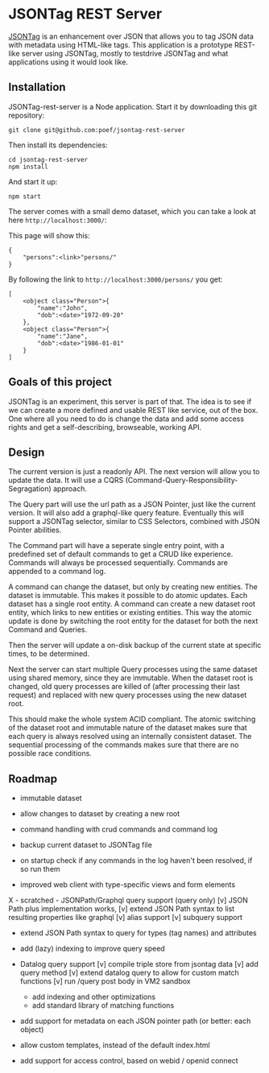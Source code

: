 # JSONTag REST Server

[JSONTag](https://github.com/poef/jsontag) is an enhancement over JSON that allows you to tag JSON data with metadata using HTML-like tags. This application is a prototype REST-like server using JSONTag, mostly to testdrive JSONTag and what applications using it would look like.

## Installation

JSONTag-rest-server is a Node application. Start it by downloading this git repository:

```shell
git clone git@github.com:poef/jsontag-rest-server
```

Then install its dependencies:

```shell
cd jsontag-rest-server
npm install
```

And start it up:

```shell
npm start 
```

The server comes with a small demo dataset, which you can take a look at here `http://localhost:3000/`:

This page will show this:

```
{
    "persons":<link>"persons/"
}
```

By following the link to `http://localhost:3000/persons/` you get:

```
[
    <object class="Person">{
        "name":"John",
        "dob":<date>"1972-09-20"
    },
    <object class="Person">{
        "name":"Jane",
        "dob":<date>"1986-01-01"
    }
]
```

## Goals of this project

JSONTag is an experiment, this server is part of that. The idea is to see if we can create a more defined and usable REST like service, out of the box. One where all you need to do is change the data and add some access rights and get a self-describing, browseable, working API.

## Design

The current version is just a readonly API. The next version will allow you to update the data. It will use a CQRS (Command-Query-Responsibility-Segragation) approach. 

The Query part will use the url path as a JSON Pointer, just like the current version. It will also add a graphql-like query feature. Eventually this will support a JSONTag selector, similar to CSS Selectors, combined with JSON Pointer abilities.

The Command part will have a seperate single entry point, with a predefined set of default commands to get a CRUD like experience. Commands will always be processed sequentially. Commands are appended to a command log.

A command can change the dataset, but only by creating new entities. The dataset is immutable. This makes it possible to do atomic updates. Each dataset has a single root entity. A command can create a new dataset root entity, which links to new entities or existing entities. This way the atomic update is done by switching the root entity for the dataset for both the next Command and Queries.

Then the server will update a on-disk backup of the current state at specific times, to be determined.

Next the server can start multiple Query processes using the same dataset using shared memory, since they are immutable. When the dataset root is changed, old query processes are killed of (after processing their last request) and replaced with new query processes using the new dataset root.

This should make the whole system ACID compliant. The atomic switching of the dataset root and immutable nature of the dataset makes sure that each query is always resolved using an internally consistent dataset. The sequential processing of the commands makes sure that there are no possible race conditions.

## Roadmap

- immutable dataset
- allow changes to dataset by creating a new root
- command handling with crud commands and command log
- backup current dataset to JSONTag file
- on startup check if any commands in the log haven't been resolved, if so run them

- improved web client with type-specific views and form elements

X - scratched - JSONPath/Graphql query support (query only)
  [v] JSON Path plus implementation works, 
  [v] extend JSON Path syntax to list resulting properties like graphql
  [v] alias support
  [v] subquery support
  - extend JSON Path syntax to query for types (tag names) and attributes
  - add (lazy) indexing to improve query speed

- Datalog query support
  [v] compile triple store from jsontag data
  [v] add query method
  [v] extend datalog query to allow for custom match functions
  [v] run /query post body in VM2 sandbox
  - add indexing and other optimizations
  - add standard library of matching functions

- add support for metadata on each JSON pointer path (or better: each object)
- allow custom templates, instead of the default index.html
- add support for access control, based on webid / openid connect

